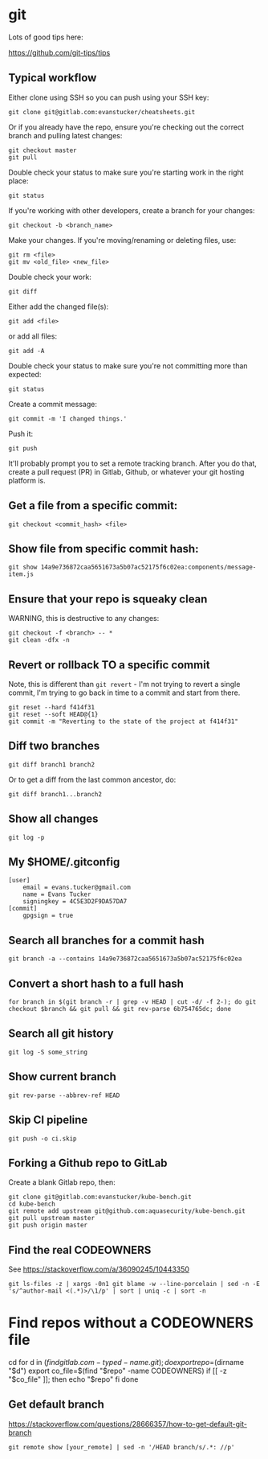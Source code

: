 # git

Lots of good tips here:

https://github.com/git-tips/tips

## Typical workflow

Either clone using SSH so you can push using your SSH key:
```
git clone git@gitlab.com:evanstucker/cheatsheets.git
```
Or if you already have the repo, ensure you're checking out the correct branch and pulling latest changes:
```
git checkout master
git pull
```
Double check your status to make sure you're starting work in the right place:
```
git status
```
If you're working with other developers, create a branch for your changes:
```
git checkout -b <branch_name>
```
Make your changes.
If you're moving/renaming or deleting files, use:
```
git rm <file>
git mv <old_file> <new_file>
```
Double check your work:
```
git diff
```
Either add the changed file(s):
```
git add <file>
```
or add all files:
```
git add -A
```
Double check your status to make sure you're not committing more than expected:
```
git status
```
Create a commit message:
```
git commit -m 'I changed things.'
```
Push it:
```
git push
```
It'll probably prompt you to set a remote tracking branch. After you do that, create a pull request (PR) in Gitlab, Github, or whatever your git hosting platform is.

## Get a file from a specific commit:

```
git checkout <commit_hash> <file>
```

## Show file from specific commit hash:

```
git show 14a9e736872caa5651673a5b07ac52175f6c02ea:components/message-item.js
```

## Ensure that your repo is squeaky clean

WARNING, this is destructive to any changes:
```
git checkout -f <branch> -- *
git clean -dfx -n
```

## Revert or rollback TO a specific commit

Note, this is different than `git revert` - I'm not trying to revert a single commit, I'm trying to go back in time to a commit and start from there.
```
git reset --hard f414f31
git reset --soft HEAD@{1}
git commit -m "Reverting to the state of the project at f414f31"
```

## Diff two branches

```
git diff branch1 branch2
```
Or to get a diff from the last common ancestor, do:
```
git diff branch1...branch2
```

## Show all changes

```
git log -p
```

## My $HOME/.gitconfig

```
[user]
	email = evans.tucker@gmail.com
	name = Evans Tucker
	signingkey = 4C5E3D2F9DA57DA7
[commit]
	gpgsign = true
```

## Search all branches for a commit hash

```
git branch -a --contains 14a9e736872caa5651673a5b07ac52175f6c02ea
```

## Convert a short hash to a full hash

```
for branch in $(git branch -r | grep -v HEAD | cut -d/ -f 2-); do git checkout $branch && git pull && git rev-parse 6b754765dc; done
```

## Search all git history
```
git log -S some_string
```

## Show current branch
```
git rev-parse --abbrev-ref HEAD
```

## Skip CI pipeline
```
git push -o ci.skip
```

## Forking a Github repo to GitLab
Create a blank Gitlab repo, then:
```
git clone git@gitlab.com:evanstucker/kube-bench.git
cd kube-bench
git remote add upstream git@github.com:aquasecurity/kube-bench.git
git pull upstream master
git push origin master
```

## Find the real CODEOWNERS
See https://stackoverflow.com/a/36090245/10443350
```
git ls-files -z | xargs -0n1 git blame -w --line-porcelain | sed -n -E 's/^author-mail <(.*)>/\1/p' | sort | uniq -c | sort -n
```

# Find repos without a CODEOWNERS file
cd
for d in $(find gitlab.com -type d -name .git); do
  export repo=$(dirname "$d")
  export co_file=$(find "$repo" -name CODEOWNERS)
  if [[ -z "$co_file" ]]; then
    echo "$repo"
  fi
done

## Get default branch
https://stackoverflow.com/questions/28666357/how-to-get-default-git-branch
```
git remote show [your_remote] | sed -n '/HEAD branch/s/.*: //p'
```
